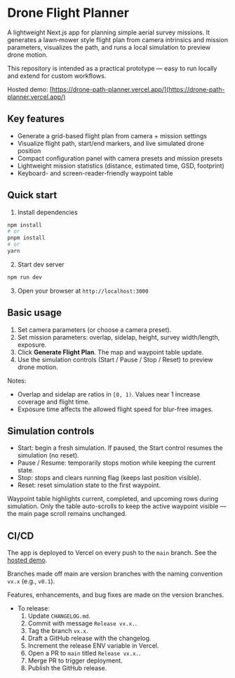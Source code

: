 # Drone Flight Planner

A lightweight Next.js app for planning simple aerial survey missions. It generates a lawn‑mower style flight plan from camera intrinsics and mission parameters, visualizes the path, and runs a local simulation to preview drone motion.

This repository is intended as a practical prototype — easy to run locally and extend for custom workflows.

Hosted demo: [https://drone-path-planner.vercel.app/](https://drone-path-planner.vercel.app/)

## Key features

- Generate a grid-based flight plan from camera + mission settings
- Visualize flight path, start/end markers, and live simulated drone position
- Compact configuration panel with camera presets and mission presets
- Lightweight mission statistics (distance, estimated time, GSD, footprint)
- Keyboard- and screen-reader-friendly waypoint table

## Quick start

1. Install dependencies

```bash
npm install
# or
pnpm install
# or
yarn
```

2. Start dev server

```bash
npm run dev
```

3. Open your browser at `http://localhost:3000`


## Basic usage

1. Set camera parameters (or choose a camera preset).
2. Set mission parameters: overlap, sidelap, height, survey width/length, exposure.
3. Click **Generate Flight Plan**. The map and waypoint table update.
4. Use the simulation controls (Start / Pause / Stop / Reset) to preview drone motion.

Notes:
- Overlap and sidelap are ratios in `[0, 1)`. Values near 1 increase coverage and flight time.
- Exposure time affects the allowed flight speed for blur-free images.

## Simulation controls

- Start: begin a fresh simulation. If paused, the Start control resumes the simulation (no reset).
- Pause / Resume: temporarily stops motion while keeping the current state.
- Stop: stops and clears running flag (keeps last position visible).
- Reset: reset simulation state to the first waypoint.

Waypoint table highlights current, completed, and upcoming rows during simulation. Only the table auto-scrolls to keep the active waypoint visible — the main page scroll remains unchanged.

## CI/CD
The app is deployed to Vercel on every push to the `main` branch. See the [hosted demo](https://drone-path-planner.vercel.app/).

Branches made off main are version branches with the naming convention `vx.x` (e.g., `v0.1`).

Features, enhancements, and bug fixes are made on the version branches.

- To release:
    1. Update `CHANGELOG.md`.
    2. Commit with message `Release vx.x.`.
    3. Tag the branch `vx.x`.
    4. Draft a GitHub release with the changelog.
    5. Increment the release ENV variable in Vercel.
    6. Open a PR to `main` titled `Release vx.x.`.
    7. Merge PR to trigger deployment.
    8. Publish the GitHub release.